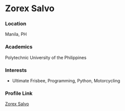 # Zorex Salvo

### Location

Manila, PH

### Academics

Polytechnic University of the Philippines

### Interests

- Ultimate Frisbee, Programming, Python, Motorcycling

### Profile Link

[Zorex Salvo](https://zorexsalvo.com)
